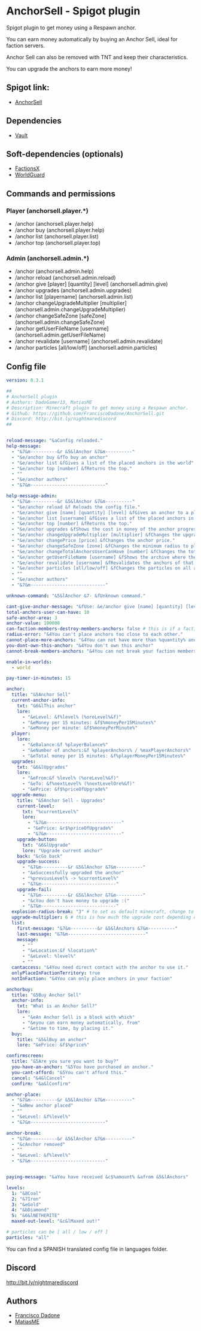 # AnchorSell - Spigot plugin

Spigot plugin to get money using a Respawn anchor. 

You can earn money automatically by buying an Anchor Sell, ideal for faction servers.

Anchor Sell can also be removed with TNT and keep their characteristics.

You can upgrade the anchors to earn more money!

## Spigot link:
+ [AnchorSell](https://www.spigotmc.org/resources/anchorsell.90038/)

## Dependencies
+ [Vault](https://www.spigotmc.org/resources/vault.34315/)

## Soft-dependencies (optionals)
+ [FactionsX](https://www.spigotmc.org/resources/factionsx.83459/)
+ [WorldGuard](https://dev.bukkit.org/projects/worldguard)


## Commands and permissions
### Player (anchorsell.player.*)
- /anchor (anchorsell.player.help)
- /anchor buy (anchorsell.player.help)
- /anchor list (anchorsell.player.list)
- /anchor top (anchorsell.player.top)

### Admin (anchorsell.admin.*)
- /anchor (anchorsell.admin.help)
- /anchor reload (anchorsell.admin.reload)
- /anchor give [player] [quantity] [level] (anchorsell.admin.give)
- /anchor upgrades (anchorsell.admin.upgrades)
- /anchor list [playername] (anchorsell.admin.list)
- /anchor changeUpgradeMultiplier [multiplier] (anchorsell.admin.changeUpgradeMultiplier)
- /anchor changeSafeZone [safeZone] (anchorsell.admin.changeSafeZone)
- /anchor getUserFileName [username] (anchorsell.admin.getUserFileName)
- /anchor revalidate [username] (anchorsell.admin.revalidate)
- /anchor particles [all/low/off] (anchorsell.admin.particles)

## Config file

```yaml
version: 0.3.1

##
# AnchorSell plugin
# Authors: DadoGamer13, MatiasME
# Description: Minecraft plugin to get money using a Respawn anchor.
# Github: https://github.com/FranciscoDadone/AnchorSell.git
# Discord: http://bit.ly/nightmarediscord
##


reload-message: "&aConfig reloaded."
help-message:
  - "&7&m----------&r &5&lAnchor &7&m----------"
  - "&e/anchor buy &fTo buy an anchor"
  - "&e/anchor list &fGives a list of the placed anchors in the world"
  - "&e/anchor top [number] &fReturns the top."
  - ""
  - "&e/anchor authors"
  - "&7&m----------------------------"

help-message-admin:
  - "&7&m----------&r &5&lAnchor &7&m----------"
  - "&e/anchor reload &f Reloads the config file."
  - "&e/anchor give [name] [quantity] [level] &fGives an anchor to a player."
  - "&e/anchor list [username] &fGives a list of the placed anchors in the world."
  - "&e/anchor top [number] &fReturns the top."
  - "&e/anchor upgrades &fShows the cost in money of the anchor progression."
  - "&e/anchor changeUpgradeMultiplier [multiplier] &fChanges the upgrade multiplier. This affects the price of the anchor upgrade."
  - "&e/anchor changePrice [price] &fChanges the anchor price."
  - "&e/anchor changeSafeZone [zone] &fChanges the minimum radius to place an anchor."
  - "&e/anchor changeTotalAnchorsUserCanHave [number] &fChanges the total anchors one user can have."
  - "&e/anchor getUserFileName [username] &fShows the archive where the user information is stored."
  - "&e/anchor revalidate [username] &fRevalidates the anchors of that player."
  - "&e/anchor particles [all/low/off] &fChanges the particles on all anchors."
  - ""
  - "&e/anchor authors"
  - "&7&m----------------------------"

unknown-command: "&5&lAnchor &7- &fUnknown command."

cant-give-anchor-message: "&fUse: &e/anchor give [name] [quantity] [level]"
total-anchors-user-can-have: 10
safe-anchor-area: 3
anchor-value: 100000
can-faction-members-destroy-members-anchors: false # this is if a faction member can destroy another member's anchor
radius-error: "&4You can't place anchors too close to each other."
cannot-place-more-anchors: "&4You can not have more than %quantity% anchors."
you-dont-own-this-anchor: "&4You don't own this anchor"
cannot-break-members-anchors: "&4You can not break your faction members anchors."

enable-in-worlds:
  - world

pay-timer-in-minutes: 15

anchor:
  title: "&5Anchor Sell"
  current-anchor-info:
    txt: "&6&lThis anchor"
    lore:
      - "&eLevel: &f%level% (%oreLevel%&f)"
      - "&eMoney per 15 minutes: &f$%moneyPer15Minutes%"
      - "&eMoney per minute: &f$%moneyPerMinute%"
  player:
    lore:
      - "&eBalance:&f %playerBalance%"
      - "&eNumber of anchors:&f %playerAnchors% / %maxPlayerAnchors%"
      - "&eTotal money per 15 minutes: &f%playerMoneyPer15Minutes%"
  upgrades:
    txt: "&6&lUpgrades"
    lore:
      - "&eFrom:&f %level% (%oreLevel%&f)"
      - "&eTo: &f%nextLevel% (%nextLevelOre%&f)"
      - "&ePrice: &f$%priceOfUpgrade%"
  upgrade-menu:
    title: "&5Anchor Sell - Upgrades"
    current-level:
      txt: "%currentLevel%"
      lore:
        - "&7&m----------------------------"
        - "&ePrice: &r$%priceOfUpgrade%"
        - "&7&m----------------------------"
    upgrade-button:
      txt: "&6&lUpgrade"
      lore: "Upgrade current anchor"
    back: "&cGo back"
    upgrade-success:
      - "&7&m----------&r &5&lAnchor &7&m----------"
      - "&aSuccessfully upgraded the anchor"
      - "%previusLevel% -> %currentLevel%"
      - "&7&m----------------------------"
    upgrade-fail:
      - "&7&m----------&r &5&lAnchor &7&m----------"
      - "&cYou don't have money to upgrade :("
      - "&7&m----------------------------"
  explosion-radius-break: "3" # to set as default minecraft, change to "mc-default"
  upgrade-multiplier: 6 # this is how much the upgrade cost depending of the money that the anchor gives per hour in the next level. For example... upgrade-multiplier: 8. Next level reward per hour: 10. The cost of the upgrade will be 80.
  list:
    first-message: "&7&m----------&r &5&lAnchors &7&m----------"
    last-message: "&7&m-----------------------------"
    message:
      - ""
      - "&eLocation:&f %location%"
      - "&eLevel: %level%"
      - ""
  cantaccess: "&4You need direct contact with the anchor to use it."
  onlyPlaceInFactionTerritory: true
  notInFaction: "&4You can only place anchors in your faction"

anchorbuy:
  title: "&5Buy Anchor Sell"
  anchor-info:
    txt: "What is an Anchor Sell?"
    lore:
      - "&eAn Anchor Sell is a block with which"
      - "&eyou can earn money automatically, from"
      - "&etime to time, by placing it."
  buy:
    title: "&5&lBuy an anchor"
    lore: "&ePrice: &f$%price%"

confirmscreen:
  title: "&5Are you sure you want to buy?"
  you-have-an-anchor: "&5You have purchased an anchor."
  you-cant-afford: "&5You can't afford this."
  cancel: "&4&lCancel"
  confirm: "&a&lConfirm"

anchor-place:
  - "&7&m----------&r &5&lAnchor &7&m----------"
  - "&aNew anchor placed"
  - ""
  - "&eLevel: &f%level%"
  - "&7&m----------------------------"

anchor-break:
  - "&7&m----------&r &5&lAnchor &7&m----------"
  - "&cAnchor removed"
  - ""
  - "&eLevel: &f%level%"
  - "&7&m----------------------------"


paying-message: "&aYou have received &c$%amount% &afrom &5&lAnchors"

levels:
  1: "&8Coal"
  2: "&7Iron"
  3: "&eGold"
  4: "&bDiamond"
  5: "&6&lNETHERITE"
  maxed-out-level: "&c&lMaxed out!"

# particles can be [ all / low / off ]
particles: "all"
```
You can find a SPANISH translated config file in languages folder.




## Discord
http://bit.ly/nightmarediscord

## Authors
+ [Francisco Dadone](https://github.com/FranciscoDadone)
+ [MatiasME](https://github.com/MatiasvME)
